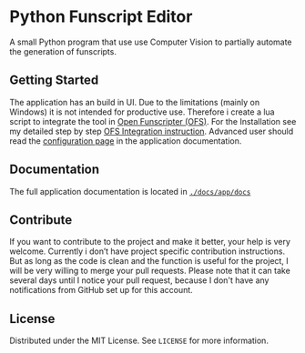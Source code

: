 # Python Funscript Editor

A small Python program that use use Computer Vision to partially automate the generation of funscripts.

## Getting Started

The application has an build in UI. Due to the limitations (mainly on Windows) it is not intended for productive use. Therefore i create a lua script to integrate the tool in [Open Funscripter (OFS)](https://github.com/OpenFunscripter/OFS). For the Installation see my detailed step by step [OFS Integration instruction](https://github.com/michael-mueller-git/Python-Funscript-Editor/blob/main/docs/app/docs/user-guide/ofs-integration.md). Advanced user should read the [configuration page](https://github.com/michael-mueller-git/Python-Funscript-Editor/blob/main/docs/app/docs/user-guide/config.md) in the application documentation.

## Documentation

The full application documentation is located in [`./docs/app/docs`](https://github.com/michael-mueller-git/Python-Funscript-Editor/blob/main/docs/app/docs)

## Contribute

If you want to contribute to the project and make it better, your help is very welcome. Currently i don’t have project specific contribution instructions. But as long as the code is clean and the function is useful for the project, I will be very willing to merge your pull requests. Please note that it can take several days until I notice your pull request, because I don't have any notifications from GitHub set up for this account.

## License

Distributed under the MIT License. See `LICENSE` for more information.
